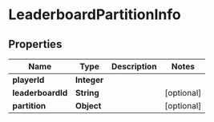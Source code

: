

# LeaderboardPartitionInfo


## Properties

| Name | Type | Description | Notes |
|------------ | ------------- | ------------- | -------------|
|**playerId** | **Integer** |  |  |
|**leaderboardId** | **String** |  |  [optional] |
|**partition** | **Object** |  |  [optional] |



